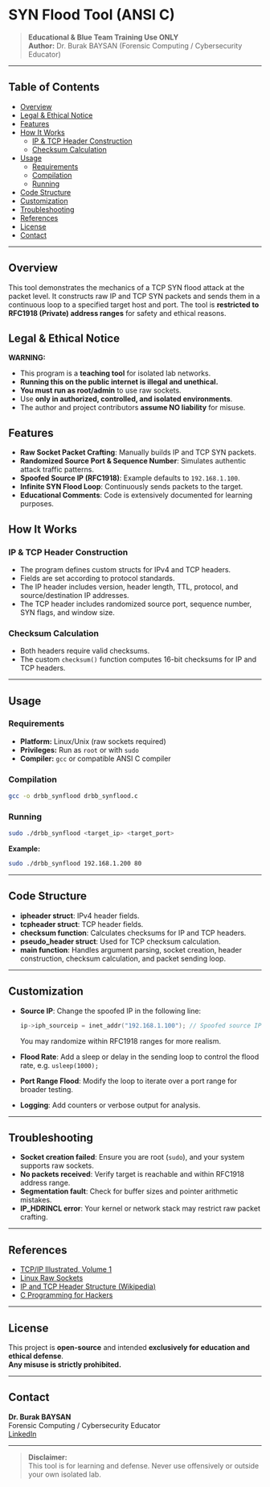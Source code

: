 # SYN Flood Tool (ANSI C)

> **Educational & Blue Team Training Use ONLY**  
> **Author:** Dr. Burak BAYSAN (Forensic Computing / Cybersecurity Educator)

---

## Table of Contents
- [Overview](#overview)
- [Legal & Ethical Notice](#legal--ethical-notice)
- [Features](#features)
- [How It Works](#how-it-works)
  - [IP & TCP Header Construction](#ip--tcp-header-construction)
  - [Checksum Calculation](#checksum-calculation)
- [Usage](#usage)
  - [Requirements](#requirements)
  - [Compilation](#compilation)
  - [Running](#running)
- [Code Structure](#code-structure)
- [Customization](#customization)
- [Troubleshooting](#troubleshooting)
- [References](#references)
- [License](#license)
- [Contact](#contact)

---

## Overview

This tool demonstrates the mechanics of a TCP SYN flood attack at the packet level. It constructs raw IP and TCP SYN packets and sends them in a continuous loop to a specified target host and port. The tool is **restricted to RFC1918 (Private) address ranges** for safety and ethical reasons.

## Legal & Ethical Notice

**WARNING:**
- This program is a **teaching tool** for isolated lab networks.
- **Running this on the public internet is illegal and unethical.**
- **You must run as root/admin** to use raw sockets.
- Use **only in authorized, controlled, and isolated environments**.
- The author and project contributors **assume NO liability** for misuse.

## Features

- **Raw Socket Packet Crafting**: Manually builds IP and TCP SYN packets.
- **Randomized Source Port & Sequence Number**: Simulates authentic attack traffic patterns.
- **Spoofed Source IP (RFC1918)**: Example defaults to `192.168.1.100`.
- **Infinite SYN Flood Loop**: Continuously sends packets to the target.
- **Educational Comments**: Code is extensively documented for learning purposes.

## How It Works

### IP & TCP Header Construction

- The program defines custom structs for IPv4 and TCP headers.
- Fields are set according to protocol standards.
- The IP header includes version, header length, TTL, protocol, and source/destination IP addresses.
- The TCP header includes randomized source port, sequence number, SYN flags, and window size.

### Checksum Calculation

- Both headers require valid checksums.
- The custom `checksum()` function computes 16-bit checksums for IP and TCP headers.

---

## Usage

### Requirements

- **Platform:** Linux/Unix (raw sockets required)
- **Privileges:** Run as `root` or with `sudo`
- **Compiler:** `gcc` or compatible ANSI C compiler

### Compilation

```sh
gcc -o drbb_synflood drbb_synflood.c
```

### Running

```sh
sudo ./drbb_synflood <target_ip> <target_port>
```

**Example:**
```sh
sudo ./drbb_synflood 192.168.1.200 80
```

---

## Code Structure

- **ipheader struct**: IPv4 header fields.
- **tcpheader struct**: TCP header fields.
- **checksum function**: Calculates checksums for IP and TCP headers.
- **pseudo_header struct**: Used for TCP checksum calculation.
- **main function**: Handles argument parsing, socket creation, header construction, checksum calculation, and packet sending loop.

---

## Customization

- **Source IP**: Change the spoofed IP in the following line:
  ```c
  ip->iph_sourceip = inet_addr("192.168.1.100"); // Spoofed source IP
  ```
  You may randomize within RFC1918 ranges for more realism.

- **Flood Rate**: Add a sleep or delay in the sending loop to control the flood rate, e.g. `usleep(1000);`

- **Port Range Flood**: Modify the loop to iterate over a port range for broader testing.

- **Logging**: Add counters or verbose output for analysis.

---

## Troubleshooting

- **Socket creation failed**: Ensure you are root (`sudo`), and your system supports raw sockets.
- **No packets received**: Verify target is reachable and within RFC1918 address range.
- **Segmentation fault**: Check for buffer sizes and pointer arithmetic mistakes.
- **IP_HDRINCL error**: Your kernel or network stack may restrict raw packet crafting.

---

## References

- [TCP/IP Illustrated, Volume 1](https://www.amazon.com/TCP-Illustrated-Protocols-Addison-Wesley-Professional/dp/0321336313)
- [Linux Raw Sockets](https://man7.org/linux/man-pages/man7/raw.7.html)
- [IP and TCP Header Structure (Wikipedia)](https://en.wikipedia.org/wiki/IPv4#Header)
- [C Programming for Hackers](https://www.cprogramming.com/tutorial/c-tutorial.html)

---

## License

This project is **open-source** and intended **exclusively for education and ethical defense**.  
**Any misuse is strictly prohibited.**

---

## Contact

**Dr. Burak BAYSAN**  
Forensic Computing / Cybersecurity Educator  
[LinkedIn](https://www.linkedin.com/in/drburakbaysan)

---

> **Disclaimer:**  
> This tool is for learning and defense. Never use offensively or outside your own isolated lab.
